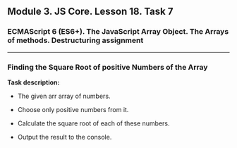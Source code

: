 ## Module 3. JS Core. Lesson 18. Task 7

### ECMAScript 6 (ES6+). The JavaScript Array Object. The Arrays of methods. Destructuring assignment
***

### Finding the Square Root of positive Numbers of the Array

**Task description:**

- The given arr array of numbers.

- Choose only positive numbers from it.

- Calculate the square root of each of these numbers.

- Output the result to the console.
